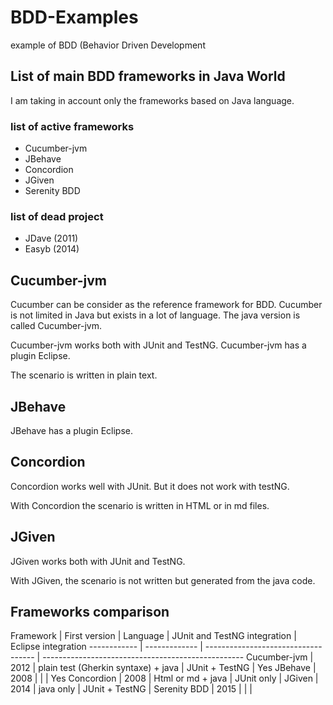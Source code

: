 # BDD-Examples
example of BDD (Behavior Driven Development

## List of main BDD frameworks in Java World
I am taking in account only the frameworks based on Java language. 

### list of active frameworks 

* Cucumber-jvm
* JBehave
* Concordion
* JGiven
* Serenity BDD

### list of dead project
 
 * JDave (2011)
 * Easyb (2014)

## Cucumber-jvm
Cucumber can be consider as the reference framework for BDD.
Cucumber is not limited in Java but exists in a lot of language.
The java version is called Cucumber-jvm.

Cucumber-jvm works both with JUnit and TestNG.
Cucumber-jvm has a plugin Eclipse.

The scenario is written in plain text.

## JBehave

JBehave has a plugin Eclipse. 

## Concordion

Concordion works well with JUnit. But it does not work with testNG.

With Concordion the scenario is written in HTML or in md files.

## JGiven

JGiven works both with JUnit and TestNG.

With JGiven, the scenario is not written but generated from the java code.

## Frameworks comparison

Framework    | First version | Language                            | JUnit and TestNG integration | Eclipse integration
------------ | ------------- | ----------------------------------- | --------------------------------------------------
Cucumber-jvm | 2012          | plain test (Gherkin syntaxe) + java | JUnit + TestNG				  | Yes	
JBehave      | 2008          |                                     |                              | Yes 
Concordion   | 2008          | Html or md + java                   | JUnit only  				  |
JGiven       | 2014          | java only                           | JUnit + TestNG				  |
Serenity BDD | 2015          |                                     |                              |

